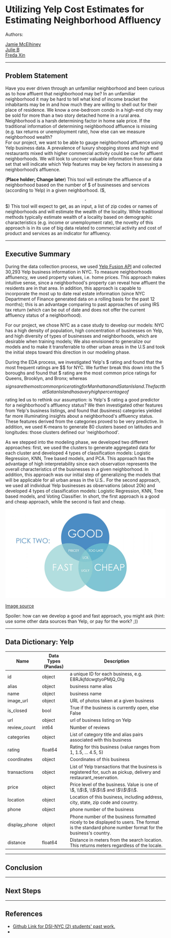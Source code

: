 # Utilizing Yelp Cost Estimates for Estimating Neighborhood Affluency
Authors:  

[Jamie McElhiney](https://github.com/jmce619)  
[Julie B](https://github.com/juliebga)  
[Freda Xin](https://github.com/FredaXin)  

___
## Problem Statement
Have you ever driven through an unfamiliar neighborhood and been curious as to how affluent that neighborhood may be? In an unfamiliar neighborhood it may be hard to tell what kind of income bracket the inhabitants may be in and how much they are willing to shell out for their place of residence. We know a one-bedroom condo in a high-end city may be sold for more than a two story detached home in a rural area. Neighborhood is a harsh determining factor in home sale price. If the traditional information of determining neighborhood affluence is missing (e.g. tax returns or unemployment rate), how else can we measure neighborhood wealth?  
For our project, we want to be able to gauge neighborhood affluence using Yelp business data.  A prevalence of luxury shopping stores and high end restaurants mixed with higher commercial activity could be cue for affluent neighborhoods. We will look to uncover valuable information from our data set that will indicate which Yelp features may be key factors in assessing a neighborhood’s affluence. 

(**Place holder; Change later**)
This tool will estimate the affluence of a neighborhood based on the number of $ of businesses and services (according to Yelp) in a given neighborhood. ($, $$, $$$) This tool will expect to get, as an input, a list of zip codes or names of neighborhoods and will estimate the wealth of the locality. While traditional methods typically estimate wealth of a locality based on demographic characteristics (e.g. income or unemployment rate), the novelty of this approach is in its use of big data related to commercial activity and cost of product and services as an indicator for affluency.
___
## Executive Summary

During the data collection process, we used [Yelp Fusion
API](https://www.yelp.com/developers/documentation/v3/get_started) and collected
30,293 Yelp business information in NYC. To measure neighborhoods
afflunency, we used property values, i.e. home prices. This approach makes
intuitive sense, since a neighborhood's property can reveal how affluent the
residents are in that area. In addition, this approach is capable to incorporate
the most up to date real estate information (since NYC Department of Finance
generated data on a rolling basis for the past 12 months); this is an
advantage comparing to past approaches of using IRS tax return
(which can be out of date and does not offer the current affluency status of a neighborhood).

For our project, we chose NYC as a case study to develop our models: NYC has
a high density of population, high concentration of businesses on Yelp, and high
diversity of types of businesses and neighborhoods, which are desirable when
training models; We also envisioned to generalize our models and to make it
transferrable to other urban areas in the U.S and took the initial steps toward this
direction in our modeling phase. 

During the EDA process, we investigated Yelp's $ rating and found that the
most frequent ratings are $$ for NYC. We further break this down into the 5
boroughs and found that $ rating are the most common price ratings for Queens,
Brooklyn, and Bronx; whereas $$ signs are the most common price rating for
Manhattan and Satan Island. The fact that Satan Island has a very high percentage
of $$ rating led us to rethink our assumption: is Yelp's $ rating a good
predictor for a neighborhood's affluency status? We then investigated other
features from Yelp's business listings, and found that (business)
categories yielded far more illuminating insights about a neighborhood's
affluency status. These features derived from the categories proved to be very
predictive. In addition, we used K-means to generate 80 clusters based on
latitudes and longitudes: those clusters defined our 'neighborhood'.  

As we stepped into the modeling phase, we developed two different approaches:
first, we used the clusters to generate aggregated data for each cluster and
developed 4 types of classification models: Logistic Regression, KNN,
Tree based models, and PCA. This approach has the advantage of high interpretability since
each observation represents the overall characteristics of the businesses in a given
neighborhood. In addition, this approach was our initial step of generalizing the
models that will be applicable for all urban areas in the U.S.. For the second
approach, we used all individual Yelp businesses as observations (about 20k) and
developed 4 types of classification models: Logistic Regression, KNN, Tree based
models, and Voting Classifier. In short, the first approach is a good and cheap
approach, while the second is fast and cheap. 

![cheap_good_fast](./images/good_fast_cheap.jpg)
 
 [Image source](https://www.dancker.com/blog/good-fast-cheap/)

 Spoiler: how can we develop a good and fast approach, you might ask (hint: use
 some other data sources than Yelp, or pay for the work? ;))

___
## Data Dictionary: Yelp


| Name | Data Types (Pandas) | Description |
|---|---|---|
|id|object|a unique ID for each business, e.g. E8RJkjfdcwgtyoPMjQ_Olg|
|alias |object|business name alias| 
|name|object|business name|
|image_url|object|URL of photos taken at a given business|
|is_closed|bool|True if the business is currently open, else False|
|url|object|url of business listing on Yelp|
|review_count|int64|Number of reviews|
|categories|object|List of category title and alias pairs associated with this business|
|rating|float64|Rating for this business (value ranges from 1, 1.5, ... 4.5, 5)|
|coordinates|object|Coordinates of this business|
|transactions|object|List of Yelp transactions that the business is registered for, such as pickup, delivery and restaurant_reservation.|
|price|object|Price level of the business. Value is one of \\$, \\$\\$, \\$\\$\\$ and \\$\\$\\$\\$.|
|location|object|Location of this business, including address, city, state, zip code and country.|
|phone|object|phone number of the business|
|display_phone|object|Phone number of the business formatted nicely to be displayed to users. The format is the standard phone number format for the business's country.|
|distance|float64|Distance in meters from the search location. This returns meters regardless of the locale.|


___
## Conclusion
___
## Next Steps
___

## References
- [Github Link for DSI-NYC (2) students' past
work.](https://github.com/Shaddyjr/predicting_affluence_using_yelp)
- 
